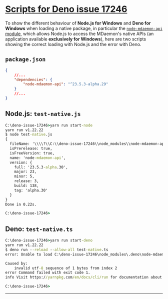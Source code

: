 # [Scripts for Deno issue 17246](https://github.com/denoland/deno/issues/17246)

To show the different behaviour of **Node.js for Windows** and
**Deno for Windows** when loading a native package, in particular the
[`node-mdaemon-api` module](https://github.com/ealib/node-mdaemon-api),
which allows Node.js to access the MDaemon's native APIs (an application
available **exclusively for Windows**), here are two scripts showing the
correct loading with Node.js and the error with Deno.

## `package.json`

```json
{
    //...
    "dependencies": {
        "node-mdaemon-api": "^23.5.3-alpha.29"
    }
    //...
}
```

## Node.js: `test-native.js`

```cmd
C:\deno-issue-17246>yarn run start-node
yarn run v1.22.22
$ node test-native.js
{
  fileName: '\\\\?\\C:\\deno-issue-17246\\node_modules\\node-mdaemon-api\\node-mdaemon-api.node',
  isPrerelease: true,
  isFreeVersion: true,
  name: 'node-mdaemon-api',
  version: {
    full: '23.5.3-alpha.30',
    major: 23,
    minor: 5,
    release: 3,
    build: 138,
    tag: 'alpha.30'
  }
}
Done in 0.22s.

C:\deno-issue-17246>
```

## Deno: `test-native.ts`

```cmd
C:\deno-issue-17246>yarn run start-deno
yarn run v1.22.22
$ deno run --reload --allow-all test-native.ts
error: Unable to load C:\deno-issue-17246\node_modules\.deno\node-mdaemon-api@23.5.3-alpha.30\node_modules\node-mdaemon-api\node-mdaemon-api.node imported from file:///C:/deno-issue-17246/test-native.ts

Caused by:
    invalid utf-8 sequence of 1 bytes from index 2
error Command failed with exit code 1.
info Visit https://yarnpkg.com/en/docs/cli/run for documentation about this command.

C:\deno-issue-17246>
```

---
